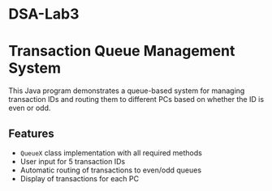 # DSA-Lab3
# Transaction Queue Management System

This Java program demonstrates a queue-based system for managing transaction IDs and routing them to different PCs based on whether the ID is even or odd.

## Features
- `QueueX` class implementation with all required methods
- User input for 5 transaction IDs
- Automatic routing of transactions to even/odd queues
- Display of transactions for each PC
